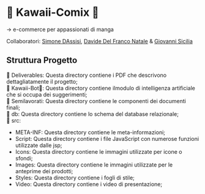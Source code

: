 # 🌸 Kawaii-Comix 🌸
→ e-commerce per appassionati di manga  

Collaboratori: [Simone DAssisi](//github.com/Smo17817), [Davide Del Franco Natale](https://github.com/ddfn03) & [Giovanni Sicilia](https://github.com/giogiosici)  

## Struttura Progetto  
📁 Deliverables: Questa directory contiene i PDF che descrivono dettagliatamente il progetto;    
📁 Kawaii-Bot🌸: Questa directory contiene ilmodulo di intelligenza artificiale che si occupa dei suggerimenti;  
📁 Semilavorati: Questa directory contiene le componenti dei documenti finali;  
📁	db: Questa directory contiene lo schema del database relazionale;  
📁 src:
+ META-INF: Questa directory contiene le meta-informazioni;    
+ Script: Questa directory contiene i file JavaScript con numerose funzioni utilizzate dalle jsp;  
+ Icons: Questa directory contiene le immagini utilizzate per icone o sfondi;  
+ Images: Questa directory contiene le immagini utilizzate per le anteprime dei prodotti;  
+	Styles: Questa directory contiene i fogli di stile;  
+	Video: Questa directory contiene i video di presentazione;  



  
